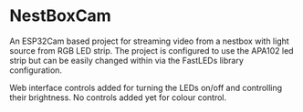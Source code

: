 # NestBoxCam
An ESP32Cam based project for streaming video from a nestbox with light source from RGB LED strip.
The project is configured to use the APA102 led strip but can be easily changed within via the FastLEDs library configuration.

Web interface controls added for turning the LEDs on/off and controlling their brightness. No controls added yet for colour control.
